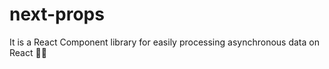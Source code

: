 # next-props
It is a React Component library for easily processing asynchronous data on React :policeman:
